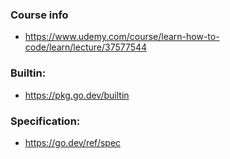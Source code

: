 ### Course info
- https://www.udemy.com/course/learn-how-to-code/learn/lecture/37577544

### Builtin:
- https://pkg.go.dev/builtin

### Specification:
- https://go.dev/ref/spec